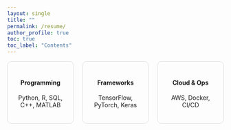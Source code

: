 ```yaml
---
layout: single
title: ""
permalink: /resume/
author_profile: true
toc: true
toc_label: "Contents"
---
```

<div style="display: grid; grid-template-columns: repeat(3, 1fr); gap: 20px; text-align: center;">
  <div style="border: 1px solid #ddd; padding: 20px; border-radius: 10px;">
    <h4>Programming</h4>
    <p>Python, R, SQL, C++, MATLAB</p>
  </div>
  <div style="border: 1px solid #ddd; padding: 20px; border-radius: 10px;">
    <h4>Frameworks</h4>
    <p>TensorFlow, PyTorch, Keras</p>
  </div>
  <div style="border: 1px solid #ddd; padding: 20px; border-radius: 10px;">
    <h4>Cloud & Ops</h4>
    <p>AWS, Docker, CI/CD</p>
  </div>
</div>
